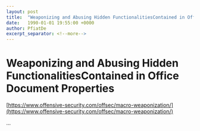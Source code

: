 ```yaml
---
layout: post
title:  "Weaponizing and Abusing Hidden FunctionalitiesContained in Office Document Properties"
date:   1990-01-01 19:55:00 +0000
author: PfiatDe
excerpt_separator: <!--more-->
---
```


# Weaponizing and Abusing Hidden FunctionalitiesContained in Office Document Properties
[https://www.offensive-security.com/offsec/macro-weaponization/](https://www.offensive-security.com/offsec/macro-weaponization/)

...
<!--more-->
